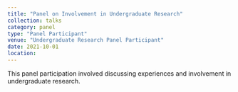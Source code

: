 ```yaml
---
title: "Panel on Involvement in Undergraduate Research"
collection: talks
category: panel
type: "Panel Participant"
venue: "Undergraduate Research Panel Participant"
date: 2021-10-01
location: 
---
```


This panel participation involved discussing experiences and involvement in undergraduate research.